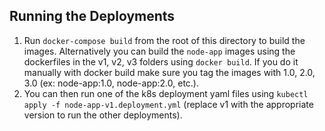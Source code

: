 ## Running the Deployments

1. Run `docker-compose build` from the root of this directory to build the images. Alternatively you can build the `node-app` images using the dockerfiles in the v1, v2, v3 folders using `docker build`. If you do it manually with docker build make sure you tag the images with 1.0, 2.0, 3.0 (ex: node-app:1.0, node-app:2.0, etc.).
1. You can then run one of the k8s deployment yaml files using `kubectl apply -f node-app-v1.deployment.yml` (replace v1 with the appropriate version to run the other deployments).